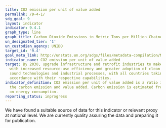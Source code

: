 ```yaml
---
title: CO2 emission per unit of value added
permalink: /9-4-1/
sdg_goal: 9
layout: indicator
indicator: 9.4.1
graph_type: line
graph_title: Carbon Dioxide Emissions in Metric Tons per Million Chained (2009) Dollars
un_designated_tier: '1'
un_custodian_agency: UNIDO
target_id: '9.4'
goal_meta_link: http://unstats.un.org/sdgs/files/metadata-compilation/Metadata-Goal-9.pdf
indicator_name: CO2 emission per unit of value added
target: By 2030, upgrade infrastructure and retrofit industries to make them sustainable,
  with increased resource-use efficiency and greater adoption of clean and environmentally
  sound technologies and industrial processes, with all countries taking action in
  accordance with their respective capabilities.
indicator_definition: CO2 emission per unit of value added is a ratio indicator between
  the carbon emission and value added. Carbon emission is estimated from the data
  on energy consumption.
reporting_status: inprogress
---
```


We have found a suitable source of data for this indicator or relevant proxy at national level. We are currently quality assuring the data and preparing it for publication.
